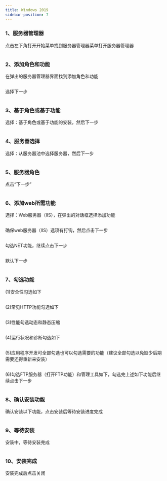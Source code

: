 ```yaml
---
title: Windows 2019
sidebar-position: 7
---
```

### 1、服务器管理器
<p style={{ marginLeft:"2em" ,fontSize:"20px"}}>
  点击左下角打开开始菜单找到服务器管理器菜单打开服务器管理器
</p> 
<img src="/img/softwareInstall/IIS/45.png" alt="" style={{ marginLeft: "4em"}} />

### 2、添加角色和功能
<p style={{ marginLeft:"2em" ,fontSize:"20px"}}>
  在弹出的服务器管理器界面找到添加角色和功能
</p> 
<img src="/img/softwareInstall/IIS/46.png" alt="" style={{ marginLeft: "4em"}} />

<p style={{ marginLeft:"2em" ,fontSize:"20px"}}>
  选择下一步
</p> 
<img src="/img/softwareInstall/IIS/47.png" alt="" style={{ marginLeft: "4em"}} />

### 3、基于角色或基于功能
<p style={{ marginLeft:"2em" ,fontSize:"20px"}}>
  选择：基于角色或基于功能的安装，然后下一步
</p> 
<img src="/img/softwareInstall/IIS/48.png" alt="" style={{ marginLeft: "4em"}} />

### 4、服务器选择
<p style={{ marginLeft:"2em" ,fontSize:"20px"}}>
  选择：从服务器池中选择服务器，然后下一步
</p> 
<img src="/img/softwareInstall/IIS/49.png" alt="" style={{ marginLeft: "4em"}} />

### 5、服务器角色
<p style={{ marginLeft:"2em" ,fontSize:"20px"}}>
  点击“下一步”
</p> 
<img src="/img/softwareInstall/IIS/50.png" alt="" style={{ marginLeft: "4em"}} />

### 6、添加web所需功能
<p style={{ marginLeft:"2em" ,fontSize:"20px"}}>
  选择：Web服务器（IIS），在弹出的对话框选择添加功能
</p> 
<img src="/img/softwareInstall/IIS/51.png" alt="" style={{ marginLeft: "4em"}} />

<p style={{ marginLeft:"2em" ,fontSize:"20px"}}>
  确保web服务器（IIS）选项有打钩，然后点击下一步
</p> 
<img src="/img/softwareInstall/IIS/52.png" alt="" style={{ marginLeft: "4em"}} />

<p style={{ marginLeft:"2em" ,fontSize:"20px"}}>
  勾选NET功能，继续点击下一步
</p> 
<img src="/img/softwareInstall/IIS/53.png" alt="" style={{ marginLeft: "4em"}} />

<p style={{ marginLeft:"2em" ,fontSize:"20px"}}>
  默认下一步
</p> 
<img src="/img/softwareInstall/IIS/54.png" alt="" style={{ marginLeft: "4em"}} />

### 7、勾选功能
<p style={{ marginLeft:"2em" ,fontSize:"20px"}}>
  (1)安全性勾选如下
</p> 
<img src="/img/softwareInstall/IIS/55.png" alt="" style={{ marginLeft: "4em"}} />

<p style={{ marginLeft:"2em" ,fontSize:"20px"}}>
  (2)常见HTTP功能勾选如下
</p> 
<img src="/img/softwareInstall/IIS/56.png" alt="" style={{ marginLeft: "4em"}} />

<p style={{ marginLeft:"2em" ,fontSize:"20px"}}>
  (3)性能勾选动态和静态压缩
</p> 
<img src="/img/softwareInstall/IIS/57.png" alt="" style={{ marginLeft: "4em"}} />

<p style={{ marginLeft:"2em" ,fontSize:"20px"}}>
  (4)运行状况和诊断勾选如下
</p> 
<img src="/img/softwareInstall/IIS/58.png" alt="" style={{ marginLeft: "4em"}} />

<p style={{ marginLeft:"2em" ,fontSize:"20px"}}>
  (5)应用程序开发可全部勾选也可以勾选需要的功能（建议全部勾选以免缺少后期需要还得重新来安装）
</p> 
<img src="/img/softwareInstall/IIS/59.png" alt="" style={{ marginLeft: "4em"}} />

<p style={{ marginLeft:"2em" ,fontSize:"20px"}}>
  (6)勾选FTP服务器（打开FTP功能）和管理工具如下，勾选完上述如下功能后继续点击下一步
</p> 
<img src="/img/softwareInstall/IIS/60.png" alt="" style={{ marginLeft: "4em"}} />

### 8、确认安装功能
<p style={{ marginLeft:"2em" ,fontSize:"20px"}}>
  确认安装以下功能，点击安装后等待安装进度完成
</p> 
<img src="/img/softwareInstall/IIS/61.png" alt="" style={{ marginLeft: "4em"}} />

### 9、等待安装
<p style={{ marginLeft:"2em" ,fontSize:"20px"}}>
  安装中，等待安装完成
</p> 
<img src="/img/softwareInstall/IIS/62.png" alt="" style={{ marginLeft: "4em"}} />



### 10、安装完成
<p style={{ marginLeft:"2em" ,fontSize:"20px"}}>
  安装完成后点击关闭
</p> 
<img src="/img/softwareInstall/IIS/63.png" alt="" style={{ marginLeft: "4em"}} />

